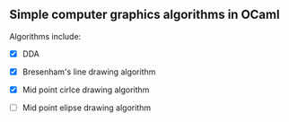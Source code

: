 ## Simple computer graphics algorithms in OCaml

Algorithms include: 

- [x] DDA
- [x] Bresenham's line drawing algorithm
- [x] Mid point cirlce drawing algorithm
- [ ] Mid point elipse drawing algorithm

